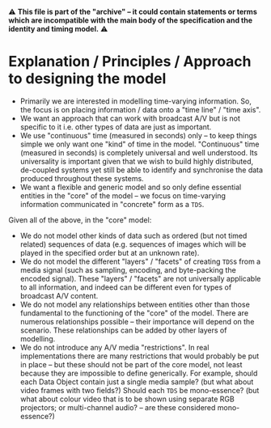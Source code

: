 :warning: **This file is part of the "archive" &ndash; it could contain statements or terms which are incompatible with the main body of the specification and the identity and timing model.** :warning:

# Explanation / Principles / Approach to designing the model

* Primarily we are interested in modelling time-varying information. So, the focus is on placing information / data onto a "time line" / "time axis".
* We want an approach that can work with broadcast A/V but is not specific to it i.e. other types of data are just as important.
* We use "continuous" time (measured in seconds) only &ndash; to keep things simple we only want one "kind" of time in the model. "Continuous" time (measured in seconds) is completely universal and well understood. Its universality is important given that we wish to build highly distributed, de-coupled systems yet still be able to identify and synchronise the data produced throughout these systems.
* We want a flexible and generic model and so only define essential entities in the "core" of the model &ndash; we focus on time-varying information communicated in "concrete" form as a `TDS`.



Given all of the above, in the "core" model:

* We do not model other kinds of data such as ordered (but not timed related) sequences of data (e.g. sequences of images which will be played in the specified order but at an unknown rate).
* We do not model the different "layers" / "facets" of creating `TDS`s from a media signal (such as sampling, encoding, and byte-packing the encoded signal). These "layers" / "facets" are not universally applicable to all information, and indeed can be different even for types of broadcast A/V content.
* We do not model any relationships between entities other than those fundamental to the functioning of the "core" of the model. There are numerous relationships possible &ndash; their importance will depend on the scenario. These relationships can be added by other layers of modelling.
* We do not introduce any A/V media "restrictions". In real implementations there are many restrictions that would probably be put in place &ndash; but these should not be part of the core model, not least because they are impossible to define generically. For example, should each Data Object contain just a single media sample? (but what about video frames with two fields?) Should each `TDS` be mono-essence? (but what about colour video that is to be shown using separate RGB projectors; or multi-channel audio? &ndash; are these considered mono-essence?)



